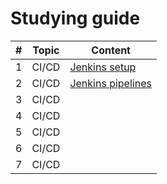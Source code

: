 # Studying guide

| # | Topic          | Content                                                 |
|---|----------------|---------------------------------------------------------|
| 1 | CI/CD          | [Jenkins setup](tutorials/jenkis_setup.md)              |
| 2 | CI/CD | [Jenkins pipelines](tutorials/jenkis_pipelines.md) |
| 3 | CI/CD |                                                         |
| 4 | CI/CD |                                                         |
| 5 | CI/CD |                                                         |
| 6 | CI/CD |                                                         |
| 7 | CI/CD |                                                         |
